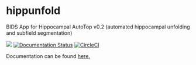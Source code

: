 # hippunfold
BIDS App for Hippocampal AutoTop v0.2 (automated hippocampal unfolding and subfield segmentation)

[![](https://images.microbadger.com/badges/version/khanlab/hippunfold.svg)](https://microbadger.com/images/khanlab/hippunfold "Get your own version badge on microbadger.com")
[![Documentation Status](https://readthedocs.org/projects/hippunfold/badge/?version=latest)](https://hippunfold.readthedocs.io/en/latest/?badge=latest)
[![CircleCI](https://circleci.com/gh/khanlab/hippunfold.svg?style=svg)](https://circleci.com/gh/khanlab/hippunfold)

Documentation can be found [here.](https://hippunfold.readthedocs.io/en/latest/)
